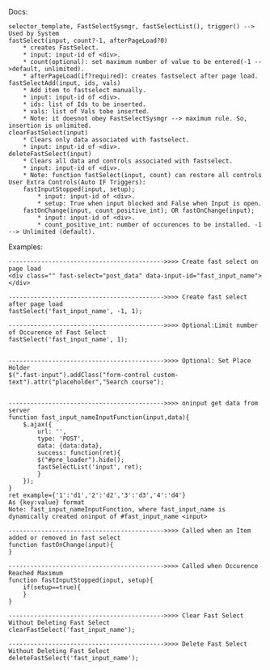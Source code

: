 Docs:

    selector_template, FastSelectSysmgr, fastSelectList(), trigger() --> Used by System
    fastSelect(input, count?-1, afterPageLoad?0)
        * creates FastSelect. 
        * input: input-id of <div>.
        * count(optional): set maximum number of value to be entered(-1 -->default, unlimited).
        * afterPageLoad(if?required): creates fastselect after page load.
    fastSelectAdd(input, ids, vals)
        * Add item to fastselect manually.
        * input: input-id of <div>.
        * ids: list of Ids to be inserted.
        * vals: list of Vals tobe inserted.
        * Note: it doesnot obey FastSelectSysmgr --> maximum rule. So, insertion is unlimited.
    clearFastSelect(input)
        * Clears only data associated with fastselect.
        * input: input-id of <div>.
    deleteFastSelect(input)
        * Clears all data and controls associated with fastselect.
        * input: input-id of <div>.
        * Note: function fastSelect(input, count) can restore all controls
    User Extra Controls(Auto IF Triggers):
        fastInputStopped(input, setup);
            * input: input-id of <div>.
            * setup: True when input blocked and False when Input is open.
        fastOnChange(input, count_positive_int); OR fastOnChange(input);
            * input: input-id of <div>.
            * count_positive_int: number of occurences to be installed. -1 --> Unlimited (default).
            


Examples:

    ------------------------------------------->>>> Create fast select on page load
    <div class="" fast-select="post_data" data-input-id="fast_input_name"></div>

    ------------------------------------------->>>> Create fast select after page load
    fastSelect('fast_input_name', -1, 1);
    
    ------------------------------------------->>>> Optional:Limit number of Occurence of Fast Select
    fastSelect('fast_input_name', 1);


    ------------------------------------------->>>> Optional: Set Place Holder
    $(".fast-input").addClass("form-control custom-text").attr("placeholder","Search course");


    ------------------------------------------->>>> oninput get data from server
    function fast_input_nameInputFunction(input,data){
        $.ajax({
            url: '',
            type: 'POST',
            data: {data:data},
            success: function(ret){
            $("#pre_loader").hide();
            fastSelectList('input', ret);
            }
        });
    }
    ret example={'1':'d1','2':'d2','3':'d3','4':'d4'}
    As {key:value} format
    Note: fast_input_nameInputFunction, where fast_input_name is dynamically created oninput of #fast_input_name <input>

    ------------------------------------------->>>> Called when an Item added or removed in fast select
    function fastOnChange(input){
    }

    ------------------------------------------->>>> Called when Occurence Reached Maximum
    function fastInputStopped(input, setup){
        if(setup==true){
        }
    }

    ------------------------------------------->>>> Clear Fast Select Without Deleting Fast Select
    clearFastSelect('fast_input_name');

    ------------------------------------------->>>> Delete Fast Select Without Deleting Fast Select
    deleteFastSelect('fast_input_name');
